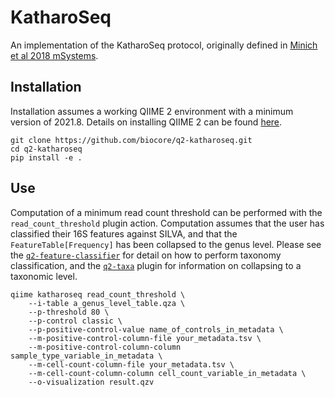 # KatharoSeq

An implementation of the KatharoSeq protocol, originally defined in [Minich et al 2018 mSystems](https://journals.asm.org/doi/10.1128/mSystems.00218-17).

## Installation

Installation assumes a working QIIME 2 environment with a minimum version of 2021.8. Details on installing QIIME 2 can be found [here](https://docs.qiime2.org/2021.11/install/).

```
git clone https://github.com/biocore/q2-katharoseq.git
cd q2-katharoseq
pip install -e .
```

## Use

Computation of a minimum read count threshold can be performed with the
`read_count_threshold` plugin action. Computation assumes that the user has
classified their 16S features against SILVA, and that the
`FeatureTable[Frequency]` has been collapsed to the genus level. Please see the
[`q2-feature-classifier`](https://docs.qiime2.org/2021.11/plugins/available/feature-classifier/classify-sklearn) for detail on how to perform taxonomy
classification, and the [`q2-taxa`](https://docs.qiime2.org/2021.11/plugins/available/taxa/collapse) plugin for information on collapsing to a taxonomic level.

```
qiime katharoseq read_count_threshold \
    --i-table a_genus_level_table.qza \
    --p-threshold 80 \
    --p-control classic \
    --p-positive-control-value name_of_controls_in_metadata \
    --m-positive-control-column-file your_metadata.tsv \
    --m-positive-control-column-column sample_type_variable_in_metadata \
    --m-cell-count-column-file your_metadata.tsv \
    --m-cell-count-column-column cell_count_variable_in_metadata \
    --o-visualization result.qzv
```
